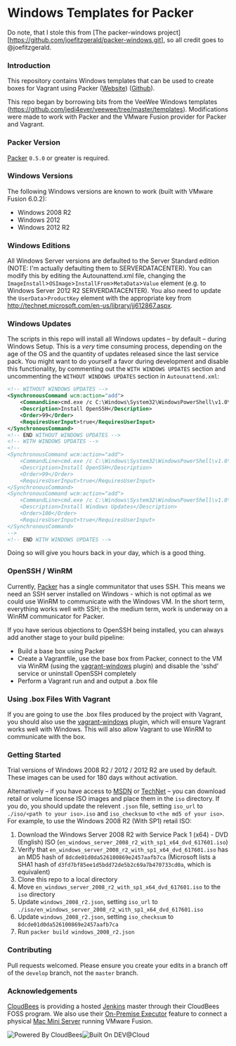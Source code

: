 # Windows Templates for Packer

Do note, that I stole this from [The packer-windows
project][https://github.com/joefitzgerald/packer-windows.git], so all credit
goes to @joefitzgerald.

### Introduction

This repository contains Windows templates that can be used to create boxes for Vagrant using Packer ([Website](packer.io)) ([Github](http://github.com/mitchellh/packer)).

This repo began by borrowing bits from the VeeWee Windows templates (https://github.com/jedi4ever/veewee/tree/master/templates). Modifications were made to work with Packer and the VMware Fusion provider for Packer and Vagrant.

### Packer Version

[Packer](https://github.com/mitchellh/packer/blob/master/CHANGELOG.md) `0.5.0` or greater is required.

### Windows Versions

The following Windows versions are known to work (built with VMware Fusion 6.0.2):

* Windows 2008 R2
* Windows 2012
* Windows 2012 R2

### Windows Editions

All Windows Server versions are defaulted to the Server Standard edition (NOTE: I'm actually defaulting them to SERVERDATACENTER). You can modify this by editing the Autounattend.xml file, changing the `ImageInstall`>`OSImage`>`InstallFrom`>`MetaData`>`Value` element (e.g. to Windows Server 2012 R2 SERVERDATACENTER). You also need to update the `UserData`>`ProductKey` element with the appropriate key from http://technet.microsoft.com/en-us/library/jj612867.aspx.

### Windows Updates

The scripts in this repo will install all Windows updates – by default – during Windows Setup. This is a _very_ time consuming process, depending on the age of the OS and the quantity of updates released since the last service pack. You might want to do yourself a favor during development and disable this functionality, by commenting out the `WITH WINDOWS UPDATES` section and uncommenting the `WITHOUT WINDOWS UPDATES` section in `Autounattend.xml`:

```xml
<!-- WITHOUT WINDOWS UPDATES -->
<SynchronousCommand wcm:action="add">
    <CommandLine>cmd.exe /c C:\Windows\System32\WindowsPowerShell\v1.0\powershell.exe -File a:\openssh.ps1 -AutoStart</CommandLine>
    <Description>Install OpenSSH</Description>
    <Order>99</Order>
    <RequiresUserInput>true</RequiresUserInput>
</SynchronousCommand>
<!-- END WITHOUT WINDOWS UPDATES -->
<!-- WITH WINDOWS UPDATES -->
<!--
<SynchronousCommand wcm:action="add">
    <CommandLine>cmd.exe /c C:\Windows\System32\WindowsPowerShell\v1.0\powershell.exe -File a:\openssh.ps1</CommandLine>
    <Description>Install OpenSSH</Description>
    <Order>99</Order>
    <RequiresUserInput>true</RequiresUserInput>
</SynchronousCommand>
<SynchronousCommand wcm:action="add">
    <CommandLine>cmd.exe /c C:\Windows\System32\WindowsPowerShell\v1.0\powershell.exe -File a:\win-updates.ps1</CommandLine>
    <Description>Install Windows Updates</Description>
    <Order>100</Order>
    <RequiresUserInput>true</RequiresUserInput>
</SynchronousCommand>
-->
<!-- END WITH WINDOWS UPDATES -->
```

Doing so will give you hours back in your day, which is a good thing.

### OpenSSH / WinRM

Currently, [Packer](http://packer.io) has a single communitator that uses SSH. This means we need an SSH server installed on Windows - which is not optimal as we could use WinRM to communicate with the Windows VM. In the short term, everything works well with SSH; in the medium term, work is underway on a WinRM communicator for Packer. 

If you have serious objections to OpenSSH being installed, you can always add another stage to your build pipeline:

* Build a base box using Packer
* Create a Vagrantfile, use the base box from Packer, connect to the VM via WinRM (using the [vagrant-windows](https://github.com/WinRb/vagrant-windows) plugin) and disable the 'sshd' service or uninstall OpenSSH completely
* Perform a Vagrant run and and output a .box file

### Using .box Files With Vagrant

If you are going to use the .box files produced by the project with Vagrant, you should also use the [vagrant-windows](https://github.com/WinRb/vagrant-windows) plugin, which will ensure Vagrant works well with Windows. This will also allow Vagrant to use WinRM to communicate with the box. 

### Getting Started

Trial versions of Windows 2008 R2 / 2012 / 2012 R2 are used by default. These images can be used for 180 days without activation.

Alternatively – if you have access to [MSDN](http://msdn.microsoft.com) or [TechNet](http://technet.microsoft.com/) – you can download retail or volume license ISO images and place them in the `iso` directory. If you do, you should update the relevent `.json` file, setting `iso_url` to `./iso/<path to your iso>.iso` and `iso_checksum` to `<the md5 of your iso>`. For example, to use the Windows 2008 R2 (With SP1) retail ISO:

1. Download the Windows Server 2008 R2 with Service Pack 1 (x64) - DVD (English) ISO (`en_windows_server_2008_r2_with_sp1_x64_dvd_617601.iso`)
2. Verify that `en_windows_server_2008_r2_with_sp1_x64_dvd_617601.iso` has an MD5 hash of `8dcde01d0da526100869e2457aafb7ca` (Microsoft lists a SHA1 hash of `d3fd7bf85ee1d5bdd72de5b2c69a7b470733cd0a`, which is equivalent)
3. Clone this repo to a local directory
4. Move `en_windows_server_2008_r2_with_sp1_x64_dvd_617601.iso` to the `iso` directory
5. Update `windows_2008_r2.json`, setting `iso_url` to `./iso/en_windows_server_2008_r2_with_sp1_x64_dvd_617601.iso`
6. Update `windows_2008_r2.json`, setting `iso_checksum` to `8dcde01d0da526100869e2457aafb7ca`
7. Run `packer build windows_2008_r2.json`

### Contributing

Pull requests welcomed. Please ensure you create your edits in a branch off of the `develop` branch, not the `master` branch.

### Acknowledgements

[CloudBees](http://www.cloudbees.com) is providing a hosted [Jenkins](http://jenkins-ci.org/) master through their CloudBees FOSS program. We also use their [On-Premise Executor](https://developer.cloudbees.com/bin/view/DEV/On-Premise+Executors) feature to connect a physical [Mac Mini Server](http://www.apple.com/mac-mini/server/) running VMware Fusion.

![Powered By CloudBees](http://www.cloudbees.com/sites/default/files/Button-Powered-by-CB.png "Powered By CloudBees")![Built On DEV@Cloud](http://www.cloudbees.com/sites/default/files/Button-Built-on-CB-1.png "Built On DEV@Cloud")
 
